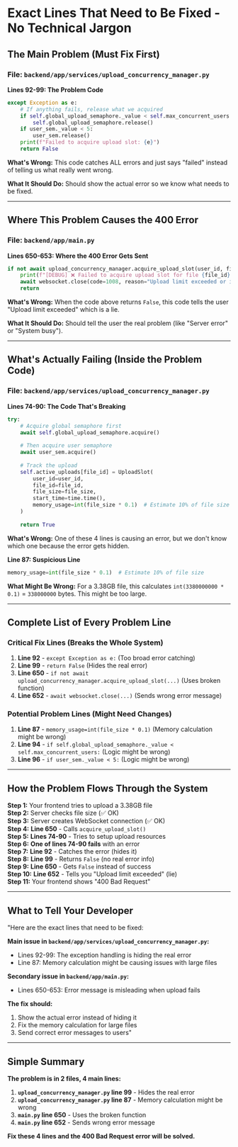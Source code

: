 # Exact Lines That Need to Be Fixed - No Technical Jargon

## The Main Problem (Must Fix First)

### File: `backend/app/services/upload_concurrency_manager.py`

**Lines 92-99: The Problem Code**
```python
except Exception as e:
    # If anything fails, release what we acquired
    if self.global_upload_semaphore._value < self.max_concurrent_users:
        self.global_upload_semaphore.release()
    if user_sem._value < 5:
        user_sem.release()
    print(f"Failed to acquire upload slot: {e}")
    return False
```

**What's Wrong:** This code catches ALL errors and just says "failed" instead of telling us what really went wrong.

**What It Should Do:** Should show the actual error so we know what needs to be fixed.

---

## Where This Problem Causes the 400 Error

### File: `backend/app/main.py`

**Lines 650-653: Where the 400 Error Gets Sent**
```python
if not await upload_concurrency_manager.acquire_upload_slot(user_id, file_id, total_size):
    print(f"[DEBUG] ❌ Failed to acquire upload slot for file {file_id}")
    await websocket.close(code=1008, reason="Upload limit exceeded or insufficient resources")
    return
```

**What's Wrong:** When the code above returns `False`, this code tells the user "Upload limit exceeded" which is a lie.

**What It Should Do:** Should tell the user the real problem (like "Server error" or "System busy").

---

## What's Actually Failing (Inside the Problem Code)

### File: `backend/app/services/upload_concurrency_manager.py`

**Lines 74-90: The Code That's Breaking**
```python
try:
    # Acquire global semaphore first
    await self.global_upload_semaphore.acquire()
    
    # Then acquire user semaphore
    await user_sem.acquire()
    
    # Track the upload
    self.active_uploads[file_id] = UploadSlot(
        user_id=user_id,
        file_id=file_id,
        file_size=file_size,
        start_time=time.time(),
        memory_usage=int(file_size * 0.1)  # Estimate 10% of file size
    )
    
    return True
```

**What's Wrong:** One of these 4 lines is causing an error, but we don't know which one because the error gets hidden.

**Line 87: Suspicious Line**
```python
memory_usage=int(file_size * 0.1)  # Estimate 10% of file size
```

**What Might Be Wrong:** For a 3.38GB file, this calculates `int(3380000000 * 0.1)` = `338000000` bytes. This might be too large.

---

## Complete List of Every Problem Line

### Critical Fix Lines (Breaks the Whole System)
1. **Line 92** - `except Exception as e:` (Too broad error catching)
2. **Line 99** - `return False` (Hides the real error)
3. **Line 650** - `if not await upload_concurrency_manager.acquire_upload_slot(...)` (Uses broken function)
4. **Line 652** - `await websocket.close(...)` (Sends wrong error message)

### Potential Problem Lines (Might Need Changes)
1. **Line 87** - `memory_usage=int(file_size * 0.1)` (Memory calculation might be wrong)
2. **Line 94** - `if self.global_upload_semaphore._value < self.max_concurrent_users:` (Logic might be wrong)
3. **Line 96** - `if user_sem._value < 5:` (Logic might be wrong)

---

## How the Problem Flows Through the System

**Step 1:** Your frontend tries to upload a 3.38GB file  
**Step 2:** Server checks file size (✅ OK)  
**Step 3:** Server creates WebSocket connection (✅ OK)  
**Step 4:** **Line 650** - Calls `acquire_upload_slot()`  
**Step 5:** **Lines 74-90** - Tries to setup upload resources  
**Step 6:** **One of lines 74-90 fails** with an error  
**Step 7:** **Line 92** - Catches the error (hides it)  
**Step 8:** **Line 99** - Returns `False` (no real error info)  
**Step 9:** **Line 650** - Gets `False` instead of success  
**Step 10:** **Line 652** - Tells you "Upload limit exceeded" (lie)  
**Step 11:** Your frontend shows "400 Bad Request"

---

## What to Tell Your Developer

"Here are the exact lines that need to be fixed:

**Main issue in `backend/app/services/upload_concurrency_manager.py`:**
- Lines 92-99: The exception handling is hiding the real error
- Line 87: Memory calculation might be causing issues with large files

**Secondary issue in `backend/app/main.py`:**
- Lines 650-653: Error message is misleading when upload fails

**The fix should:**
1. Show the actual error instead of hiding it
2. Fix the memory calculation for large files
3. Send correct error messages to users"

---

## Simple Summary

**The problem is in 2 files, 4 main lines:**

1. **`upload_concurrency_manager.py` line 99** - Hides the real error
2. **`upload_concurrency_manager.py` line 87** - Memory calculation might be wrong
3. **`main.py` line 650** - Uses the broken function
4. **`main.py` line 652** - Sends wrong error message

**Fix these 4 lines and the 400 Bad Request error will be solved.**